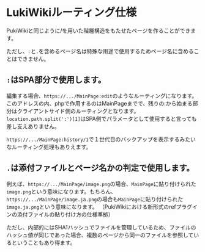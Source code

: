 # LukiWikiルーティング仕様

PukiWikiと同じように/を用いた階層構造をもたせたページを作ることができます。

ただし、`:`と`.`を含めるページ名は特殊な用途で使用するためページ名に含めることはできません。

## `:`はSPA部分で使用します。

編集する場合、`https://.../MainPage:edit`のようなルーティングになります。このアドレスの内、phpで作用するのはMainPageまでで、残りの:から始まる部分はクライアントサイド側のルーティングとなります。
`location.path.split(':')[1]`はSPA側でパラメータとして使用すると言っても差し支えありません。

`https://.../MainPage:history/1`で１世代目のバックアップを表示するみたいなルーティング処理もありえます。

## `.`は添付ファイルとページ名かの判定で使用します。

例えば、`https://.../MainPage/image.png`の場合、`MainPage`に貼り付けられた`image.png`という意味になります。もちろん、`https://.../MainPage/image.ja.png`の場合も`MainPage`に貼り付けられた`image.ja.png`という意味になります。
（PukiWikiにおける新形式のrefプラグインの添付ファイルの貼り付け方の仕様準拠）

ただし、内部的にはSHA1ハッシュでファイルを管理しているため、ファイルのハッシュ値が同じであった場合、複数のページから同一のファイルを参照しているということもあり得ます。